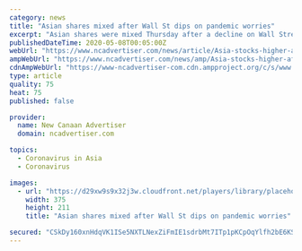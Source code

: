 ```yaml
---
category: news
title: "Asian shares mixed after Wall St dips on pandemic worries"
excerpt: "Asian shares were mixed Thursday after a decline on Wall Street after more depressing data rolled in on the devastation sweeping the global economy. Comments by President Donald Trump on trade with China and casting blame on Beijing for the coronavirus pandemic have further dampened sentiment."
publishedDateTime: 2020-05-08T00:05:00Z
webUrl: "https://www.ncadvertiser.com/news/article/Asia-stocks-higher-after-Wall-Street-gains-on-15249755.php"
ampWebUrl: "https://www.ncadvertiser.com/news/amp/Asia-stocks-higher-after-Wall-Street-gains-on-15249755.php"
cdnAmpWebUrl: "https://www-ncadvertiser-com.cdn.ampproject.org/c/s/www.ncadvertiser.com/news/amp/Asia-stocks-higher-after-Wall-Street-gains-on-15249755.php"
type: article
quality: 75
heat: 75
published: false

provider:
  name: New Canaan Advertiser
  domain: ncadvertiser.com

topics:
  - Coronavirus in Asia
  - Coronavirus

images:
  - url: "https://d29xw9s9x32j3w.cloudfront.net/players/library/placeholder.png"
    width: 375
    height: 211
    title: "Asian shares mixed after Wall St dips on pandemic worries"

secured: "CSkDy160xnHdqVK1ISe5NXTLNexZiFmIE1sdrbMt7ITp1pKCpOqYlfh2bE6KS7+APezF7m2bz7+KsEMgSJPSgVhpwtg4YraXNJZEJALVQ9V5pkWOmgaoRiPJwWR5FgQLWRckjunc/8tuRrKO2DDkDQratt/9/z7FSYp3YEBVOATuBBtzu1j21PfCIaXHNCvuy6i7hRx2Z5msCw19tVnb6il3m5NOWV9ME1rKGUnuVhkzc6MHtXJ/thwaZyRBqM1ACx7YpDclc/Of8mD1p0Sk757ici5pfNyBh/213p1BhJvUCCU5U7e/hiwEe+28xN77;hZ4vTaJ8uqdNJLnRpGooOw=="
---
```


